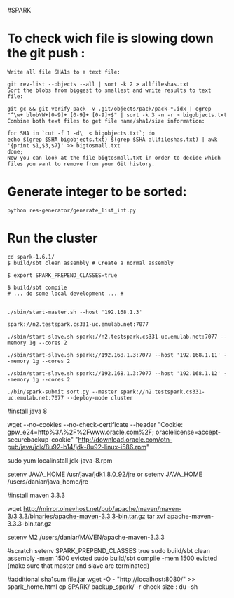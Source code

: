 #SPARK



# To check wich file is slowing down the git push :

	Write all file SHA1s to a text file:

	git rev-list --objects --all | sort -k 2 > allfileshas.txt
	Sort the blobs from biggest to smallest and write results to text file:

	git gc && git verify-pack -v .git/objects/pack/pack-*.idx | egrep "^\w+ blob\W+[0-9]+ [0-9]+ [0-9]+$" | sort -k 3 -n -r > bigobjects.txt
	Combine both text files to get file name/sha1/size information:

	for SHA in `cut -f 1 -d\  < bigobjects.txt`; do
	echo $(grep $SHA bigobjects.txt) $(grep $SHA allfileshas.txt) | awk '{print $1,$3,$7}' >> bigtosmall.txt
	done;
	Now you can look at the file bigtosmall.txt in order to decide which files you want to remove from your Git history.


# Generate integer to be sorted:
	python res-generator/generate_list_int.py

# Run the cluster
	cd spark-1.6.1/
	$ build/sbt clean assembly # Create a normal assembly

	$ export SPARK_PREPEND_CLASSES=true

	$ build/sbt compile
	# ... do some local development ... #


	./sbin/start-master.sh --host '192.168.1.3'
	
	spark://n2.testspark.cs331-uc.emulab.net:7077

	./sbin/start-slave.sh spark://n2.testspark.cs331-uc.emulab.net:7077 --memory 1g --cores 2
	
	./sbin/start-slave.sh spark://192.168.1.3:7077 --host '192.168.1.11' --memory 1g --cores 2
	
	./sbin/start-slave.sh spark://192.168.1.3:7077 --host '192.168.1.12' --memory 1g --cores 2
	
	./bin/spark-submit sort.py --master spark://n2.testspark.cs331-uc.emulab.net:7077 --deploy-mode cluster 



#install java 8

wget --no-cookies --no-check-certificate --header "Cookie: gpw_e24=http%3A%2F%2Fwww.oracle.com%2F; oraclelicense=accept-securebackup-cookie" "http://download.oracle.com/otn-pub/java/jdk/8u92-b14/jdk-8u92-linux-i586.rpm"

sudo yum localinstall jdk-java-8.rpm

setenv JAVA_HOME /usr/java/jdk1.8.0_92/jre
or
setenv JAVA_HOME /users/daniar/java_home/jre



#install maven 3.3.3

wget http://mirror.olnevhost.net/pub/apache/maven/maven-3/3.3.3/binaries/apache-maven-3.3.3-bin.tar.gz
tar xvf apache-maven-3.3.3-bin.tar.gz

setenv M2 /users/daniar/MAVEN/apache-maven-3.3.3



#scratch 
setenv SPARK_PREPEND_CLASSES true
sudo build/sbt clean assembly -mem 1500 evicted
sudo build/sbt compile -mem 1500 evicted (make sure that master and slave are terminated)


#additional
sha1sum file.jar
wget -O - "http://localhost:8080/" >> spark_home.html
cp SPARK/ backup_spark/ -r
check size : du -sh